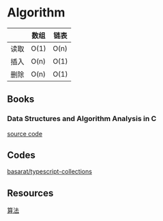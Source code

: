# Algorithm

&emsp;| 数组 | 链表
---   |---   |---
读取  | O(1) | O(n)
插入  | O(n) | O(1)
删除  | O(n) | O(1)


## Books

### Data Structures and Algorithm Analysis in C

[source code](https://users.cs.fiu.edu/~weiss/dsaa_c2e/files.html)

## Codes

[basarat/typescript-collections](https://github.com/basarat/typescript-collections)

## Resources

[算法](https://zh.wikipedia.org/wiki/%E7%AE%97%E6%B3%95)
